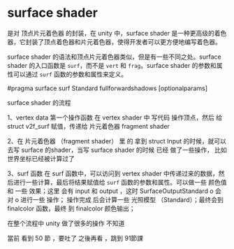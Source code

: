 # surface shader
是对 顶点片元着色器 的封装，在 unity 中，surface shader 是一种更高级的着色器，它封装了顶点着色器和片元着色器，使得开发者可以更方便地编写着色器。

surface shader 的语法和顶点片元着色器类似，但是有一些不同之处。surface shader 的入口函数是 `surf`，而不是 `vert` 和 `frag`。surface shader 的参数和属性可以通过 `surf` 函数的参数和属性来定义。


 #pragma surface surf Standard fullforwardshadows [optionalparams]


surface shader 的流程

1、vertex data 第一个操作函数 
在 vertex shader 中 写代码 操作顶点，然后 给 struct v2f_surf 赋值，传递给 片元着色器 fragment shader

2、在 片元着色器 （fragment shader） 里 的 拿到 struct Input 的时候，就可以去写 surface 的shader，当写 surface shader 的时候 已经 做了一些操作， 比如世界坐标已经被计算过了



3、surf 函数
在 surf 函数中，可以访问到 vertex shader 中传递过来的数据，然后进行一些计算，最后将结果赋值给 `surf` 函数的参数和属性。可以做一些 颜色值 和 一些 效果；这里 会有 input 和 output ，这时 SurfaceOutputStandard o 会对 o 进行一些 操作； 操作完成 后会计算一些 光照模型 （Standard）；最终会到 finalcolor 函数，最终 到 finalcolor 颜色输出；

在整个流程中 unity 做了很多的操作 不知道


當前 看到 50 節 ，要吐了 之後再看 ，跳到 91節課

